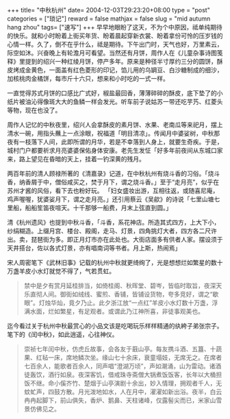 +++
title= "中秋杭州"
date= 2004-12-03T29:23:20+08:00
type = "post"
categories = ["琐记"]
reward = false
mathjax = false
slug = "mid autumn hang zhou"
tags= ["速写"]
+++
早早地眼盼了这天，不为个中原因，祗单纯期待的快乐。就和小时盼着上街买年货、盼着晨起穿新衣裳、盼着拿份可怜的压岁钱的心情一样。久了，倒不在乎什么，祗是期待。下午出门时，天气也好，万里素云，际空如沐。兴奋晚上有轮澹月可看望。当然还有月饼，周作人在《儿童杂事诗图笺释》里提到的绍兴一种红绫月饼，停产多年。原来是种径半寸厚约三分的圆饼，酥皮烤成金黄色，一面盖有红色菱形的印记，馅儿用的乌罁豆、白沙糖制成的细沙，加核桃肉金橘饼，每市斤十六只，想来和小时吃的一式一样。
<!--more-->
一直觉得苏式月饼的口感比广式好，椒盐最回香，薄薄碎碎的酥皮，底下垫了的小纸片被油沁得像斑大大的鱼鳞一样会发光。听车前子说姑苏一带还吃芋艿、红菱头等物，现在也没了。

周作人记忆的中秋夜里，绍兴人会拿酥皮的素月饼、水果、老南瓜等来祀月，摆上清水一碗，用指头蘸上一点涂眼，祝福道「明目清凉」。传闻月中婆娑树，中秋那夜有一枝落下人间，此即所谓的月华，若是不幸落到人身上，就要生奇疾。于是，城村门户都要祈求月亮婆婆保佑身体安康。老先生发怔「好多年前夜间从东城口家来，路上望见在昏暗的天上，挂着一钓深黄的残月。

两百年前的清人顾禄所著的《清嘉录》记道，在中秋杭州有烧斗香的习俗。「烧斗香，纳香屑于中，僧俗咸买之，焚于月下，谓之烧斗香。」至于“走月亮”，似乎在苏州才酱的风俗，看下去也粉好玩。 「妇女盛妆出游，互相往返，或随喜尼庵，鸡声喔喔，犹婆娑月下，谓之走月亮。」还引用蔡云《吴歈》的诗说「七里山塘七里船，船船笙笛夜喧天。十千那够一船费，月末上弦直到圆。」

清《杭州遗风》也提到中秋斗香，「斗香，系花神店。所造其式四方，上大下小，纱绢糊造。上缀月宫、楼台、殿阁，走马、灯景，四角挑灯大者，四方各二尺许出。卖，琵琶街为多。即正月灯市亦在此处也。大街店面多有供者人家。摆设须于天井搭台，佐以各式灯景，亦有唱南词等书者。月上斯，热闹焉」

宋人周密笔下《武林旧事》记载的杭州中秋就更绮绚了，光是想想烂如繁星的数十万盏羊皮小水灯就觉不得了，气若贯虹。

>禁中是夕有赏月延桂排当，如倚桂阁、秋晖堂、碧岑，皆临时取旨，夜深天乐直彻人间。御街如绒线、蜜煎、香铺，皆铺设货物，夸多竞好，谓之“歇眼”。灯烛华灿，竟夕乃止。此夕浙江放“一点红”羊皮小水灯数十万盏，浮满水面，烂如繁星，有足观者。或谓此乃江神所喜，非徒事观美也。

迄今看过关于杭州中秋最赏心的小品文该是吃喝玩乐样样精通的纨絝子弟张宗子。笔下的《闰中秋》，如此逍遥，心往神仪。

>崇祯七年闰中秋，仿虎丘故事，会各友于蕺山亭。每友携斗酒、五簋、十蔬果、红毡一床，席地鳞次坐。缘山七十余床，衰童塌妓，无席无之。在席者七百余人，能歌者百余人，同声唱“澄湖万顷”，声如潮涌，山为雷动。诸酒徒轰饮，酒行如泉。夜深客饥，借戒珠寺斋僧大锅煮饭饭客，长年以大桶担饭不继。命小傒岕竹、楚烟于山亭演剧十余出，妙入情理，拥观者千人，无蚊虻声，四鼓方散。月光泼地如水，人在月中，濯濯如新出浴。夜半，白云冉冉起脚下，前山俱失，香炉、鹅鼻、天柱诸峰，仅露髻尖而已，米家山雪景仿佛见之。